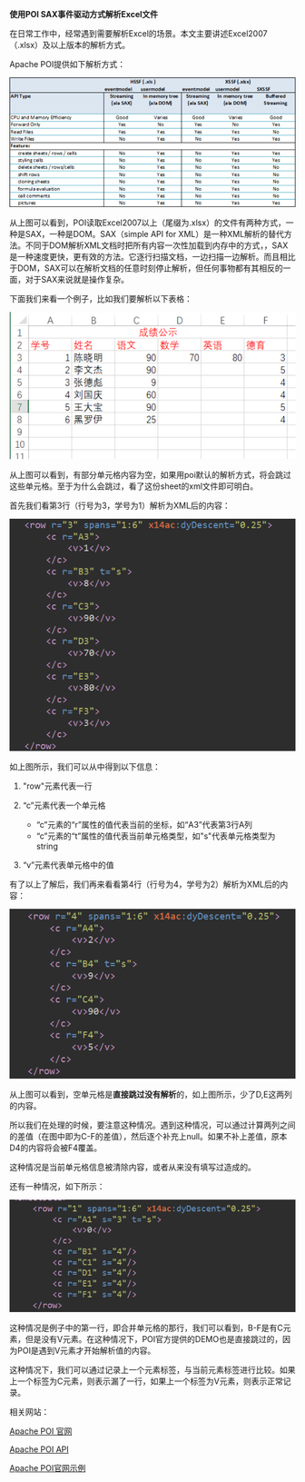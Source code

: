 **使用POI SAX事件驱动方式解析Excel文件**

在日常工作中，经常遇到需要解析Excel的场景。本文主要讲述Excel2007（.xlsx）及以上版本的解析方式。

Apache POI提供如下解析方式：

![poi feature](/markdown/image/poi-features.png) 

​	从上图可以看到，POI读取Excel2007以上（尾缀为.xlsx）的文件有两种方式，一种是SAX，一种是DOM。SAX（simple API for XML）是一种XML解析的替代方法。不同于DOM解析XML文档时把所有内容一次性加载到内存中的方式，，SAX是一种速度更快，更有效的方法。它逐行扫描文档，一边扫描一边解析。而且相比于DOM，SAX可以在解析文档的任意时刻停止解析，但任何事物都有其相反的一面，对于SAX来说就是操作复杂。



下面我们来看一个例子，比如我们要解析以下表格：

![sheet1](/markdown/image/sheet1.png)

​	从上图可以看到，有部分单元格内容为空，如果用poi默认的解析方式，将会跳过这些单元格。至于为什么会跳过，看了这份sheet的xml文件即可明白。



首先我们看第3行（行号为3，学号为1）解析为XML后的内容：

![sheet1 row1](/markdown/image/sheet1_row3_xml.png)

如上图所示，我们可以从中得到以下信息：

1. "row"元素代表一行
2. “c”元素代表一个单元格

   - “c”元素的“r”属性的值代表当前的坐标，如“A3”代表第3行A列
   - “c”元素的“t”属性的值代表当前单元格类型，如"s"代表单元格类型为string
3. “v”元素代表单元格中的值



有了以上了解后，我们再来看看第4行（行号为4，学号为2）解析为XML后的内容：

![sheet1 row1](/markdown/image/sheet1_row4_xml.png)

从上图可以看到，空单元格是**直接跳过没有解析**的，如上图所示，少了D,E这两列的内容。

所以我们在处理的时候，要注意这种情况。遇到这种情况，可以通过计算两列之间的差值（在图中即为C-F的差值），然后逐个补充上null。如果不补上差值，原本D4的内容将会被F4覆盖。

这种情况是当前单元格信息被清除内容，或者从来没有填写过造成的。



还有一种情况，如下所示：

![sheet1 row1](/markdown/image/sheet1_row1_xml.png)

这种情况是例子中的第一行，即合并单元格的那行，我们可以看到，B-F是有C元素，但是没有V元素。在这种情况下，POI官方提供的DEMO也是直接跳过的，因为POI是遇到V元素才开始解析值的内容。

这种情况下，我们可以通过记录上一个元素标签，与当前元素标签进行比较。如果上一个标签为C元素，则表示漏了一行，如果上一个标签为V元素，则表示正常记录。



相关网站：

<a href="https://poi.apache.org/">Apache POI 官网</a>

<a href="http://poi.apache.org/apidocs/index.html">Apache POI API</a>

<a href=" http://poi.apache.org/components/spreadsheet/how-to.html#xssf_sax_api">Apache POI官网示例</a>

   